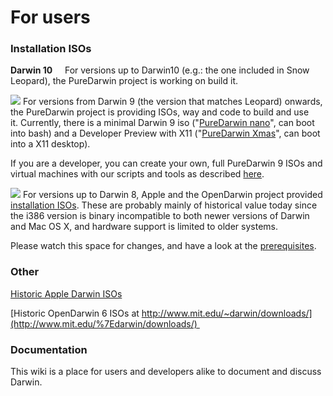 For users
=========

### Installation ISOs

**Darwin 10**     For versions up to Darwin10 (e.g.: the one included in Snow Leopard), the PureDarwin project is working on build it.

![](https://raw.github.com/wiki/PureDarwin/PureDarwin/images/darwin9.gif)
For versions from Darwin 9 (the version that matches Leopard) onwards, the PureDarwin project is providing ISOs, way and code to build and use it. Currently, there is a minimal Darwin 9 iso ("[PureDarwin nano](downloads/puredarwin-nano.html)", can boot into bash) and a Developer Preview with X11 ("[PureDarwin Xmas](downloads/xmas.html)", can boot into a X11 desktop). 

If you are a developer, you can create your own, full PureDarwin 9 ISOs and virtual machines with our scripts and tools as described [here](developers/repository.html).

![](https://raw.github.com/wiki/PureDarwin/PureDarwin/images/darwin8.gif) 
For versions up to Darwin 8, Apple and the OpenDarwin project provided [installation ISOs](http://opensource.apple.com/static/iso/).
These are probably mainly of historical value today since the i386 version is binary incompatible to both newer versions of Darwin and Mac OS X, and hardware support is limited to older systems.

Please watch this space for changes, and have a look at the [prerequisites](users/prerequisites.html).

### Other
[Historic Apple Darwin ISOs](http://opensource.apple.com/static/iso/)

[Historic OpenDarwin 6 ISOs at http://www.mit.edu/~darwin/downloads/](http://www.mit.edu/%7Edarwin/downloads/) 

### Documentation

This wiki is a place for users and developers alike to document and discuss Darwin.